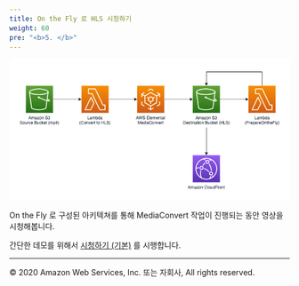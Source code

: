 ```yaml
---
title: On the Fly 로 HLS 시청하기
weight: 60
pre: "<b>5. </b>"
---
```


![Diagram](images/diagram.png)

On the Fly 로 구성된 아키텍쳐를 통해 MediaConvert 작업이 진행되는 동안 영상을 시청해봅니다.

간단한 데모를 위해서 [시청하기 (기본)](lab4-1) 를 시행합니다.


---
<p align="left">
© 2020 Amazon Web Services, Inc. 또는 자회사, All rights reserved.
</p>

